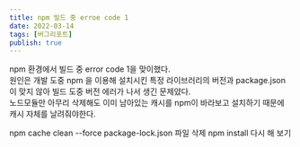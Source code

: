 ```yaml
---
title: npm 빌드 중 erroe code 1
date: 2022-03-14
tags: [버그리포트]
publish: true
---
```


npm 환경에서 빌드 중 error code 1을 맞이했다.  
원인은 개발 도중 npm 을 이용해 설치시킨 특정 라이브러리의 버전과 package.json이 맞지 않아 빌드 도중 버전 에러가 나서 생긴 문제얐다.  
노드모듈만 아무리 삭제해도 이미 남아있는 캐시를 npm이 바라보고 설치하기 때문에 캐시 자체를 날려줘야한다.

npm cache clean --force
package-lock.json 파일 삭제
npm install 다시 해 보기
